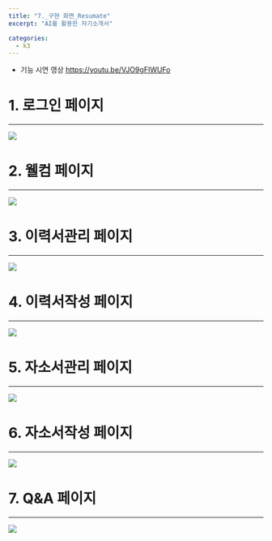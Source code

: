 ```yaml
---
title: "7._구현 화면_Resumate"
excerpt: "AI를 활용한 자기소개서"

categories:
  - k3
---
```


- 기능 시연 영상
https://youtu.be/VJO9gFIWUFo

# 1. 로그인 페이지
---
![](https://velog.velcdn.com/images/wg_cat/post/a7c1de5f-d607-4abe-b064-3048c8205db8/image.png)

# 2. 웰컴 페이지
---
![](https://velog.velcdn.com/images/wg_cat/post/8d3cf500-de2b-4df3-89c0-87ebf8a95b49/image.png)

# 3. 이력서관리 페이지
---
![](https://velog.velcdn.com/images/wg_cat/post/cfcf06aa-857f-48a2-a27a-ec509372e22c/image.png)

# 4. 이력서작성 페이지
---
![](https://velog.velcdn.com/images/wg_cat/post/12ba567b-e287-4e7d-8596-56547e993993/image.png)

# 5. 자소서관리 페이지
---
![](https://velog.velcdn.com/images/wg_cat/post/ed4a7bb9-16a7-4931-b3a4-e6f5460c4c4d/image.png)

# 6. 자소서작성 페이지
---
![](https://velog.velcdn.com/images/wg_cat/post/53e2cde2-52e0-4108-b5e6-ac46c597f9ea/image.png)

# 7. Q&A 페이지
---
![](https://velog.velcdn.com/images/wg_cat/post/a9c77361-6ace-4912-b0d5-e2b68034688b/image.png)
